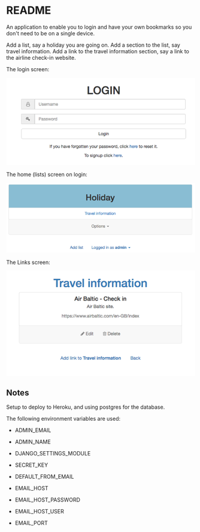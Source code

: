 # README

An application to enable you to login and have your own bookmarks so you don't need to be on a single device.

Add a list, say a holiday you are going on.
Add a section to the list, say travel information.
Add a link to the travel information section, say a link to the airline check-in website.

The login screen:

![Alt text](login.png?raw=true "Login")

The home (lists) screen on login:

![Alt text](home.png?raw=true "Home")

The Links screen:

![Alt text](links.png?raw=true "Links")

## Notes

Setup to deploy to Heroku, and using postgres for the database. 

The following environment variables are used:

- ADMIN_EMAIL
- ADMIN_NAME

- DJANGO_SETTINGS_MODULE
- SECRET_KEY

- DEFAULT_FROM_EMAIL
- EMAIL_HOST
- EMAIL_HOST_PASSWORD
- EMAIL_HOST_USER
- EMAIL_PORT